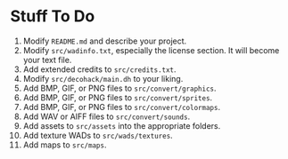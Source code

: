 # Stuff To Do

1) Modify `README.md` and describe your project.
2) Modify `src/wadinfo.txt`, especially the license section. It will become your text file.
3) Add extended credits to `src/credits.txt`.
4) Modify `src/decohack/main.dh` to your liking.
5) Add BMP, GIF, or PNG files to `src/convert/graphics`.
6) Add BMP, GIF, or PNG files to `src/convert/sprites`.
7) Add BMP, GIF, or PNG files to `src/convert/colormaps`.
8) Add WAV or AIFF files to `src/convert/sounds`.
9) Add assets to `src/assets` into the appropriate folders.
10) Add texture WADs to `src/wads/textures`.
11) Add maps to `src/maps`.
